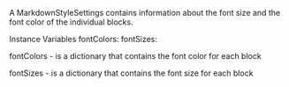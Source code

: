 A MarkdownStyleSettings contains information about the font size and the font color of the individual blocks.

Instance Variables
	fontColors:		<Dictionary>
	fontSizes:		<Dictionary>

fontColors
	- is a dictionary that contains the font color for each block

fontSizes
	- is a dictionary that contains the font size for each block
